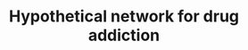 ---
annotations:
- type: Pathway Ontology
  value: substance dependence pathway
authors:
- MaintBot
- Jmelius
- Egonw
- Eweitz
description: Adapted from figure 2 in [http://www.ploscompbiol.org/article/info:doi/10.1371/journal.pcbi.0040002
  Li et al.].
last-edited: 2021-05-24
organisms:
- Pan troglodytes
redirect_from:
- /index.php/Pathway:WP873
- /instance/WP873
schema-jsonld:
- '@context': https://schema.org/
  '@id': https://wikipathways.github.io/pathways/WP873.html
  '@type': Dataset
  creator:
    '@type': Organization
    name: WikiPathways
  description: Adapted from figure 2 in [http://www.ploscompbiol.org/article/info:doi/10.1371/journal.pcbi.0040002
    Li et al.].
  keywords:
  - MAPK3
  - ZHX2
  - GRIA4
  - Gi
  - ADCY1
  - GRIA2
  - Gs
  - CREB1
  - DRD2
  - CAMK2
  - GRIN2B
  - CAMK4
  - Cyclic AMP
  - I-1
  - Ca++
  - MAP2K2
  - D-Glutamate
  - GRIN2C
  - ADCY8
  - MAPK1
  - DRD1
  - GRM1
  - GRIA1
  - GRIA3
  - ACTA1
  - KRIT1
  - DRD4
  - RAP1
  - PKC
  - MAP2K1
  - PRKACA
  - GRM5
  - PPA1
  - NR1
  - GRIN2A
  - GJB7
  - GRIN2D
  license: CC0
  name: Hypothetical network for drug addiction
seo: CreativeWork
title: Hypothetical network for drug addiction
wpid: WP873
---
